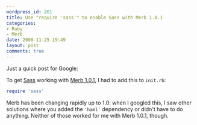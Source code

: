 ```yaml
---
wordpress_id: 261
title: Use "require 'sass'" to enable Sass with Merb 1.0.1
categories:
- Ruby
- Merb
date: 2008-11-25 19:49
layout: post
comments: true
---
```

Just a quick post for Google:

To get <a href="http://haml.hamptoncatlin.com/">Sass</a> working with <a href="http://merbivore.com/">Merb 1.0.1</a>, I had to add this to <code>init.rb</code>:

``` ruby
require 'sass'
```

Merb has been changing rapidly up to 1.0: when I googled this, I saw other solutions where you added the <code>'haml'</code> dependency or didn't have to do anything. Neither of those worked for me with Merb 1.0.1, though.
